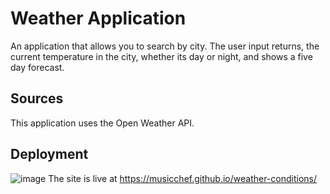 # Weather Application
An application that allows you to search by city. The user input returns, the current temperature in the city, whether its day or night, and shows a five day forecast.

## Sources
This application uses the Open Weather API.

## Deployment
![image](https://github.com/musicchef/weather-conditions/assets/135558356/36e23d50-381c-486f-bc5f-57bdf3630bdd)
The site is live at https://musicchef.github.io/weather-conditions/

